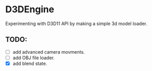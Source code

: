 # D3DEngine
Experimenting with D3D11 API by making a simple 3d model loader.

## TODO:
- [ ] add advanced camera movments.
- [ ] add OBJ file loader.
- [x] add blend state.